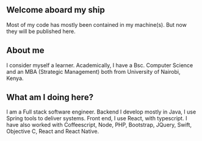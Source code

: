 ## Welcome aboard my ship

Most of my code has mostly been contained in my machine(s). 
But now they will be published here.

## About me
I consider myself a learner. 
Academically, I have a Bsc. Computer Science and an MBA (Strategic Management) both from University of Nairobi, Kenya.

## What am I doing here?

I am a Full stack software engineer. Backend I develop mostly in Java, I use Spring tools to deliver systems. Front end, I use React, with typescript. I have also worked with Coffeescript, Node, PHP, Bootstrap, JQuery, Swift, Objective C, React and React Native.

